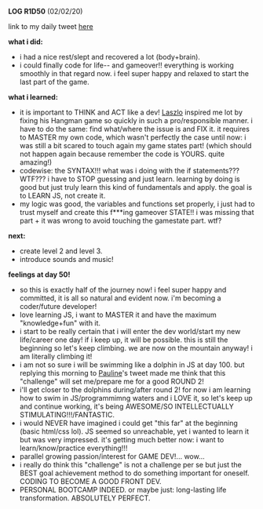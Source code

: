 **LOG R1D50** (02/02/20)

link to my daily tweet [here](https://twitter.com/Nightcoder2/status/1223847900012253184)

**what i did:**

- i had a nice rest/slept and recovered a lot (body+brain).
- i could finally code for life-- and gameover!! everything is working smoothly in that regard now. i feel super happy and relaxed to start the last part of the game.

**what i learned:**

- it is important to THINK and ACT like a dev! [Laszlo](https://twitter.com/LaszloWa) inspired me lot by fixing his Hangman game so quickly in such a pro/responsible manner.
i have to do the same: find what/where the issue is and FIX it. it requires to MASTER my own code, which wasn't perfectly the case until now: i was still a bit scared to touch again my game states part! (which should not happen again because remember the code is YOURS. quite amazing!) 
- codewise: the SYNTAX!!! what was i doing with the if statements??? WTF??? i have to STOP guessing and just learn. learning by doing is good but just truly learn this kind of fundamentals and apply. the goal is to LEARN JS, not create it.
- my logic was good, the variables and functions set properly, i just had to trust myself and create this f***ing gameover STATE!! i was missing that part + it was wrong to avoid touching the gamestate part. wtf? 

**next:**

- create level 2 and level 3.
- introduce sounds and music!

**feelings at day 50!**

- so this is exactly half of the journey now! i feel super happy and committed, it is all so natural and evident now. i'm becoming a coder/future developer!
- love learning JS, i want to MASTER it and have the maximum "knowledge+fun" with it.
- i start to be really certain that i will enter the dev world/start my new life/career one day! if i keep up, it will be possible. this is still the beginning so let's keep climbing. we are now on the mountain anyway! i am literally climbing it!
- i am not so sure i will be swimming like a dolphin in JS at day 100. but replying this morning to [Pauline](https://twitter.com/paulinelucrezia)'s tweet made me think that this "challenge" will set me/prepare me for a good ROUND 2! 
- i'll get closer to the dolphins during/after round 2! for now i am learning how to swim in JS/programmimng waters and i LOVE it, so let's keep up and continue working, it's being AWESOME/SO INTELLECTUALLY STIMULATING!!!/FANTASTIC.
- i would NEVER have imagined i could get "this far" at the beginning (basic html/css lol). JS seemed so unreachable, yet i wanted to learn it but was very impressed. it's getting much better now: i want to learn/know/practice everything!!!
- parallel growing passion/interest for GAME DEV!... wow...
- i really do think this "challenge" is not a challenge per se but just the BEST goal achievement method to do something important for oneself. CODING TO BECOME A GOOD FRONT DEV.
- PERSONAL BOOTCAMP INDEED. or maybe just: long-lasting life transformation. ABSOLUTELY PERFECT.
